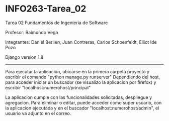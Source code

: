 # INFO263-Tarea_02

Tarea 02 Fundamentos de Ingenieria de Software

Profesor: Raimundo Vega

Integrantes: Daniel Berlien, Juan Contreras, Carlos Schoenfeldt, Elliot Ide Pozo

Django version 1.8

-------------------------------------------------

Para ejecutar la aplicacion, ubicarse en la primera carpeta proyecto y escribir el comando "python manage.py runserver"
Dependiendo del host, para acceder iniciar un buscador (se visualizo la aplicacion por firefox) y escribir "localhost:numerohost/principal"

La aplicacion cumple con las funcionalidades solicitadas, despliegue y agregacion.
Para eliminar o editar, puede acceder como super usuario, con la aplicacion ejecutada y en el buscador "localhost:numerohost/admin", el usuario va adjunto en el correo.
